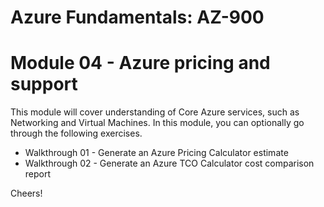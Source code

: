 # Azure Fundamentals: AZ-900

# Module 04 - Azure pricing and support

This module will cover understanding of Core Azure services, such as Networking and Virtual Machines. In this module, you can optionally go through the following exercises.

- Walkthrough 01 - Generate an Azure Pricing Calculator estimate
- Walkthrough 02 - Generate an Azure TCO Calculator cost comparison report



Cheers!